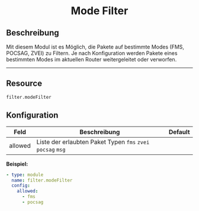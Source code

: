 # <center>Mode Filter</center> 

## Beschreibung
Mit diesem Modul ist es Möglich, die Pakete auf bestimmte Modes (FMS, POCSAG, ZVEI) zu Filtern. Je nach Konfiguration werden Pakete eines bestimmten Modes im aktuellen Router weitergeleitet oder verworfen.

---
## Resource
`filter.modeFilter`

## Konfiguration

|Feld|Beschreibung|Default|
|----|------------|-------|
|allowed|Liste der erlaubten Paket Typen `fms` `zvei` `pocsag` `msg`||

**Beispiel:**
```yaml
- type: module
  name: filter.modeFilter
  config:
    allowed:
      - fms
      - pocsag
```